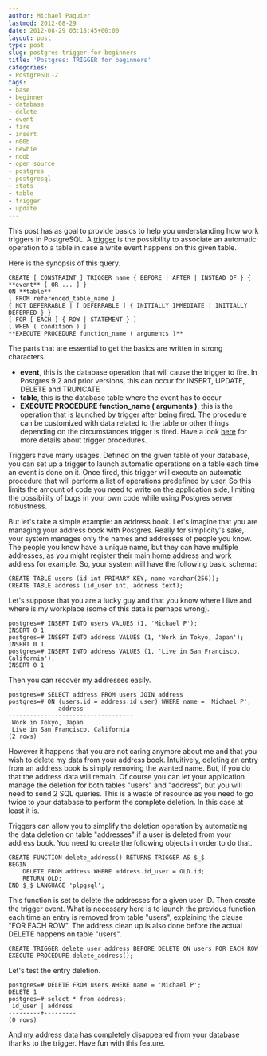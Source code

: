 ```yaml
---
author: Michael Paquier
lastmod: 2012-08-29
date: 2012-08-29 03:18:45+00:00
layout: post
type: post
slug: postgres-trigger-for-beginners
title: 'Postgres: TRIGGER for beginners'
categories:
- PostgreSQL-2
tags:
- base
- beginner
- database
- delete
- event
- fire
- insert
- n00b
- newbie
- noob
- open source
- postgres
- postgresql
- stats
- table
- trigger
- update
---
```


This post has as goal to provide basics to help you understanding how work triggers in PostgreSQL.
A [trigger](http://www.postgresql.org/docs/9.1/static/sql-createtrigger.html) is the possibility to associate an automatic operation to a table in case a write event happens on this given table.

Here is the synopsis of this query.

    CREATE [ CONSTRAINT ] TRIGGER name { BEFORE | AFTER | INSTEAD OF } { **event** [ OR ... ] }
    ON **table**
    [ FROM referenced_table_name ]
    { NOT DEFERRABLE | [ DEFERRABLE ] { INITIALLY IMMEDIATE | INITIALLY DEFERRED } }
    [ FOR [ EACH ] { ROW | STATEMENT } ]
    [ WHEN ( condition ) ]
    **EXECUTE PROCEDURE function_name ( arguments )**

The parts that are essential to get the basics are written in strong characters.

  * **event**, this is the database operation that will cause the trigger to fire. In Postgres 9.2 and prior versions, this can occur for INSERT, UPDATE, DELETE and TRUNCATE	
  * **table**, this is the database table where the event has to occur
  * **EXECUTE PROCEDURE function\_name ( arguments )**, this is the operation that is launched by trigger after being fired. The procedure can be customized with data related to the table or other things depending on the circumstances trigger is fired. Have a look [here](http://www.postgresql.org/docs/9.1/static/plpgsql-trigger.html) for more details about trigger procedures.

Triggers have many usages. Defined on the given table of your database, you can set up a trigger to launch automatic operations on a table each time an event is done on it. Once fired, this trigger will execute an automatic procedure that will perform a list of operations predefined by user. So this limits the amount of code you need to write on the application side, limiting the possibility of bugs in your own code while using Postgres server robustness.

But let's take a simple example: an address book.
Let's imagine that you are managing your address book with Postgres. Really for simplicity's sake, your system manages only the names and addresses of people you know.
The people you know have a unique name, but they can have multiple addresses, as you might register their main home address and work address for example. So, your system will have the following basic schema:

    CREATE TABLE users (id int PRIMARY KEY, name varchar(256));
    CREATE TABLE address (id_user int, address text);

Let's suppose that you are a lucky guy and that you know where I live and where is my workplace (some of this data is perhaps wrong).

    postgres=# INSERT INTO users VALUES (1, 'Michael P');
    INSERT 0 1
    postgres=# INSERT INTO address VALUES (1, 'Work in Tokyo, Japan');
    INSERT 0 1
    postgres=# INSERT INTO address VALUES (1, 'Live in San Francisco, California');
    INSERT 0 1

Then you can recover my addresses easily.

    postgres=# SELECT address FROM users JOIN address
    postgres=# ON (users.id = address.id_user) WHERE name = 'Michael P';
                  address              
    -----------------------------------
     Work in Tokyo, Japan
     Live in San Francisco, California
    (2 rows)

However it happens that you are not caring anymore about me and that you wish to delete my data from your address book. Intuitively, deleting an entry from an address book is simply removing the wanted name. But, if you do that the address data will remain. Of course you can let your application manage the deletion for both tables "users" and "address", but you will need to send 2 SQL queries. This is a waste of resource as you need to go twice to your database to perform the complete deletion. In this case at least it is.

Triggers can allow you to simplify the deletion operation by automatizing the data deletion on table "addresses" if a user is deleted from your address book. You need to create the following objects in order to do that.

    CREATE FUNCTION delete_address() RETURNS TRIGGER AS $_$
    BEGIN
        DELETE FROM address WHERE address.id_user = OLD.id;
        RETURN OLD;
    END $_$ LANGUAGE 'plpgsql';

This function is set to delete the addresses for a given user ID.
Then create the trigger event. What is necessary here is to launch the previous function each time an entry is removed from table "users", explaining the clause "FOR EACH ROW". The address clean up is also done before the actual DELETE happens on table "users".

    CREATE TRIGGER delete_user_address BEFORE DELETE ON users FOR EACH ROW EXECUTE PROCEDURE delete_address();

Let's test the entry deletion.

    postgres=# DELETE FROM users WHERE name = 'Michael P';
    DELETE 1
    postgres=# select * from address;
     id_user | address 
    ---------+---------
    (0 rows)

And my address data has completely disappeared from your database thanks to the trigger.
Have fun with this feature.
